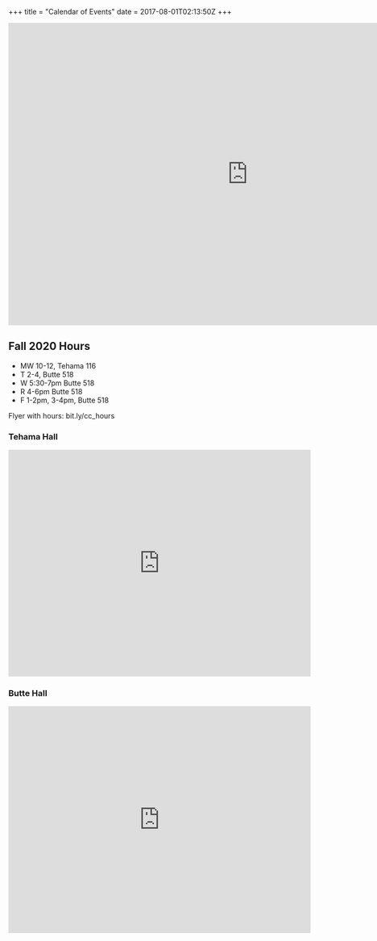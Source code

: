 +++
title = "Calendar of Events"
date = 2017-08-01T02:13:50Z
+++


<iframe src="https://outlook.office365.com/owa/calendar/39dd299543804eed90cf06869866fc76@csuchico.edu/311a6bd5e6c04edabb14d218c48a5a7f12565647235556191009/calendar.html" style="border: 0" width="950" height="600" frameborder="0" scrolling="no"></iframe>


## Fall 2020 Hours

* MW 10-12, Tehama 116
* T 2-4, Butte 518
* W 5:30-7pm Butte 518
* R 4-6pm Butte 518
* F 1-2pm, 3-4pm, Butte 518

Flyer with hours: bit.ly/cc_hours

<!---
### Library (MLIB)
<iframe src="https://www.google.com/maps/embed?pb=!1m18!1m12!1m3!1d767.1283147812283!2d-121.84678377074206!3d39.72812019871571!2m3!1f0!2f0!3f0!3m2!1i1024!2i768!4f13.1!3m3!1m2!1s0x808327aff3dc3ca1%3A0x4d7ed9ece83ecfe2!2sMeriam%20Library!5e0!3m2!1sen!2sus!4v1573169282202!5m2!1sen!2sus" width="600" height="450" frameborder="0" style="border:0;" allowfullscreen=""></iframe>

### Physical Sciences (PHYS)
<iframe src="https://www.google.com/maps/embed?pb=!1m18!1m12!1m3!1d3068.3788796300278!2d-121.84564498420387!3d39.73113937945073!2m3!1f0!2f0!3f0!3m2!1i1024!2i768!4f13.1!3m3!1m2!1s0x808327bb3df8166d%3A0x5070ff5b4696c0a2!2sPhysical%20Science%20Building!5e0!3m2!1sen!2sus!4v1573169342879!5m2!1sen!2sus" width="600" height="450" frameborder="0" style="border:0;" allowfullscreen=""></iframe>
--->


### Tehama Hall
<iframe src="https://www.google.com/maps/embed?pb=!1m14!1m8!1m3!1d3068.4493917651985!2d-121.84822034333682!3d39.729555166973846!3m2!1i1024!2i768!4f13.1!3m3!1m2!1s0x0%3A0x36f25fbfc72a6c3c!2sTehama+Hall!5e0!3m2!1sen!2sus!4v1549136821902" width="600" height="450" frameborder="0" style="border:0" allowfullscreen></iframe>


### Butte Hall
<iframe src="https://www.google.com/maps/embed?pb=!1m14!1m8!1m3!1d12273.707208391646!2d-121.8473375!3d39.7300627!3m2!1i1024!2i768!4f13.1!3m3!1m2!1s0x0%3A0x67f8e68b93db5922!2sButte%20Hall!5e0!3m2!1sen!2sus!4v1579720439958!5m2!1sen!2sus" width="600" height="450" frameborder="0" style="border:0;" allowfullscreen=""></iframe>

